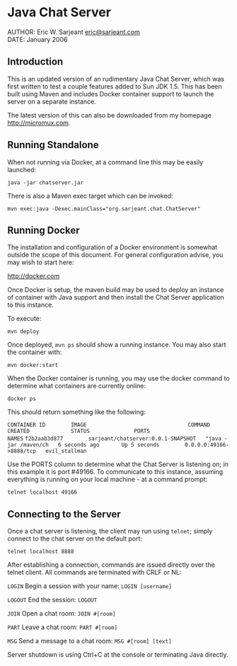 Java Chat Server
================

AUTHOR: Eric W. Sarjeant <eric@sarjeant.com>  
DATE:   January 2006


Introduction
------------
This is an updated version of an rudimentary Java Chat Server, which was
first written to test a couple features added to Sun JDK 1.5. This has been 
built using Maven and includes Docker container support to launch the 
server on a separate instance.

The latest version of this can also be downloaded from my
homepage <http://micromux.com>.

Running Standalone
------------------
When not running via Docker, at a command line this may be easily
launched:

`java -jar chatserver.jar`

There is also a Maven exec target which can be invoked:

`mvn exec:java -Dexec.mainClass="org.sarjeant.chat.ChatServer"`

Running Docker
--------------
The installation and configuration of a Docker environment is somewhat outside
the scope of this document. For general configuration advise, you may wish to start
here:

<http://docker.com>

Once Docker is setup, the maven build may be used to deploy an instance of
container with Java support and then install the Chat Server application to this 
instance.

To execute:

`mvn deploy`

Once deployed, `mvn ps` should show a running instance. You may also start the container
with:

`mvn docker:start`

When the Docker container is running, you may use the docker command to determine what
containers are currently online:

`docker ps`

This should return something like the following:

`CONTAINER ID        IMAGE                                COMMAND                CREATED             STATUS              PORTS                     NAMES`
`f2b2aab3d877        sarjeant/chatserver:0.0.1-SNAPSHOT   "java -jar /maven/ch   6 seconds ago       Up 5 seconds        0.0.0.0:49166->8888/tcp   evil_stallman`

Use the PORTS column to determine what the Chat Server is listening on; in this example it is
port #49166. To communicate to this instance, assuming everything is running on your local machine - 
at a command prompt:

`telnet localhost 49166`


Connecting to the Server
------------------------
Once a chat server is listening, the client may run using `telnet`; simply connect
to the chat server on the default port:

`telnet localhost 8888`

After establishing a connection, commands are issued directly over the telnet client. 
All commands are terminated with CRLF or NL:

  `LOGIN`  Begin a session with your name: `LOGIN [username]`
  
  `LOGOUT` End the session: `LOGOUT`
  
  `JOIN`   Open a chat room: `JOIN #[room]`
  
  `PART`   Leave a chat room: `PART #[room]`
  
  `MSG`    Send a message to a chat room: `MSG #[room] [text]`

Server shutdown is using Ctrl+C at the console or terminating Java directly.